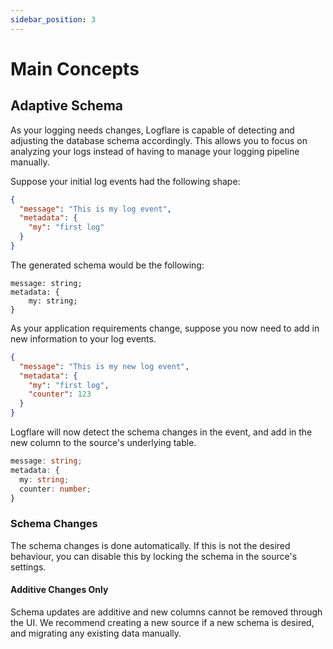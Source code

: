 ```yaml
---
sidebar_position: 3
---
```


# Main Concepts

## Adaptive Schema

As your logging needs changes, Logflare is capable of detecting and adjusting the database schema accordingly. This allows you to focus on analyzing your logs instead of having to manage your logging pipeline manually.

Suppose your initial log events had the following shape:

```json
{
  "message": "This is my log event",
  "metadata": {
    "my": "first log"
  }
}
```

The generated schema would be the following:

```
message: string;
metadata: {
    my: string;
}
```

As your application requirements change, suppose you now need to add in new information to your log events.

```json
{
  "message": "This is my new log event",
  "metadata": {
    "my": "first log",
    "counter": 123
  }
}
```

Logflare will now detect the schema changes in the event, and add in the new column to the source's underlying table.

```ts
message: string;
metadata: {
  my: string;
  counter: number;
}
```

### Schema Changes

The schema changes is done automatically. If this is not the desired behaviour, you can disable this by locking the schema in the source's settings.

#### Additive Changes Only

Schema updates are additive and new columns cannot be removed through the UI. We recommend creating a new source if a new schema is desired, and migrating any existing data manually.
